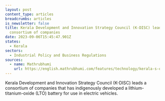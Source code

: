```yaml
---
layout: post
content_type: articles
breadcrumbs: articles
is_newsletter: false
title: Kerala Development and Innovation Strategy Council (K-DISC) leads a
  consortium of companies
date: 2023-09-06T15:45:47.901Z
states:
  - Kerala
sectors:
  - Industrial Policy and Business Regulations
sources:
  - name: Mathrubhumi
    url: https://english.mathrubhumi.com/features/technology/kerala-s-own-lithium-battery-unveiled-aims-to-revolutinise-electric-vehicle-industry-1.8870169
---
```

Kerala Development and Innovation Strategy Council (K-DISC) leads a consortium of companies that has indigenously developed a lithium-titanium-oxide (LTO) battery for use in electric vehicles.
